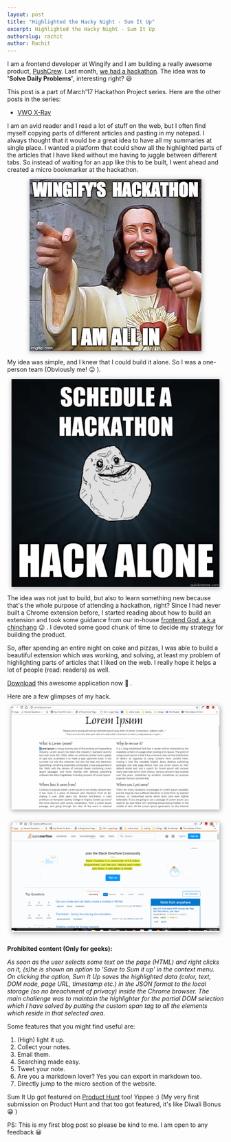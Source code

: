 ```yaml
---
layout: post
title: "Highlighted the Hacky Night - Sum It Up"
excerpt: Highlighted the Hacky Night - Sum It Up
authorslug: rachit
author: Rachit
---
```


I am a frontend developer at Wingify and I am building a really awesome product, [PushCrew](https://pushcrew.com/). Last month, [we had a hackathon](https://medium.com/@wingify/hacking-away-the-night-at-wingify-cbe33a39f28d). The idea was to <b>'Solve Daily Problems'</b>, interesting right? 😃

<div class="post-info-box">
  <p>This post is a part of March'17 Hackathon Project series. Here are the other posts in the series:</p>
  <ul>
    <li>
      <a href="/posts/wingify-hackathon-vwo-xray/">
        VWO X-Ray
      </a>
    </li>
  </ul>
</div>

I am an avid reader and I read a lot of stuff on the web, but I often find myself copying parts of different articles and pasting in my notepad. I always thought that it would be a great idea to have all my summaries at single place. I wanted a platform that could show all the highlighted parts of the articles that I have liked without me having to juggle between different tabs. So instead of waiting for an app like this to be built, I went ahead and created a micro bookmarker at the hackathon.

<div style="text-align:center; margin: 10px;">
  <img src="/images/2017/05/jesus_meme.png" style="box-shadow: 1px 2px 10px 1px #aaa">
</div>

My idea was simple, and I knew that I could build it alone. So I was a one-person team (Obviously me! 😛 ).

<div style="text-align:center; margin: 10px;">
  <img src="/images/2017/05/alone.png" style="box-shadow: 1px 2px 10px 1px #aaa">
</div>

The idea was not just to build, but also to learn something new because that's the whole purpose of attending a hackathon, right? Since I had never built a Chrome extension before, I started reading about how to build an extension and took some guidance from our in-house [frontend God, a.k.a chinchang](https://twitter.com/chinchang457) 😛 . I devoted some good chunk of time to decide my strategy for building the product.

So, after spending an entire night on coke and pizzas, I was able to build a beautiful extension which was working, and solving, at least my problem of highlighting parts of articles that I liked on the web. I really hope it helps a lot of people (read: readers) as well.

[Download](http://rachitgulati.com/sum-it-up/) this awesome application now 🤘 .

Here are a few glimpses of my hack.

<div style="text-align:center; margin: 10px; box-shadow: 1px 2px 10px 1px #aaa">
  <img src="/images/2017/05/sum_it_up_1.gif" alt="Sum It Up demo">
</div>

<div style="text-align:center; margin: 30px 10px; box-shadow: 1px 2px 10px 1px #aaa">
  <img src="/images/2017/05/sum_it_up_2.gif" alt="Another Sum It Up demo">
</div>

<b>Prohibited content (Only for geeks):</b>

<i>As soon as the user selects some text on the page (HTML) and right clicks on it, (s)he is shown an option to 'Save to Sum it up' in the context menu. On clicking the option, Sum It Up saves the highlighted data (color, text, DOM node, page URL, timestamp etc.) in the JSON format to the local storage (so no breachment of privacy) inside the Chrome browser. The main challenge was to maintain the highlighter for the partial DOM selection which I have solved by putting the custom span tag to all the elements which reside in that selected area.</i>

Some features that you might find useful are:
1. (High) light it up.
2. Collect your notes.
3. Email them.
4. Searching made easy.
5. Tweet your note.
6. Are you a markdown lover? Yes you can export in markdown too.
7. Directly jump to the micro section of the website.

Sum It Up got featured on [Product Hunt](https://www.producthunt.com/posts/sum-it-up) too! Yippee :) (My very first submission on Product Hunt and that too got featured, it's like Diwali Bonus 😀 )

PS: This is my first blog post so please be kind to me. I am open to any feedback 😀